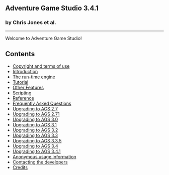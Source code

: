 Adventure Game Studio 3.4.1
---------------------------

### by Chris Jones et al.

---

Welcome to Adventure Game Studio!

Contents
--------

-   [Copyright and terms of use](Copyright)
-   [Introduction](Introduction)
-   [The run-time engine](RuntimeEngine)
-   [Tutorial](Tutorial)
-   [Other Features](OtherFeatures)
-   [Scripting](Scripting)
-   [Reference](Reference)
-   [Frequently Asked Questions](FAQ)
-   [Upgrading to AGS 2.7](UpgradingTo27)
-   [Upgrading to AGS 2.71](UpgradingTo271)
-   [Upgrading to AGS 3.0](UpgradeTo30)
-   [Upgrading to AGS 3.1](UpgradeTo31)
-   [Upgrading to AGS 3.2](UpgradeTo32)
-   [Upgrading to AGS 3.3](UpgradeTo33)
-   [Upgrading to AGS 3.3.5](UpgradeTo335)
-   [Upgrading to AGS 3.4](UpgradeTo34)
-   [Upgrading to AGS 3.4.1](UpgradeTo341)
-   [Anonymous usage information](AnonymousUsageInfo)
-   [Contacting the developers](ContactingTheDevelopers)
-   [Credits](Credits)


